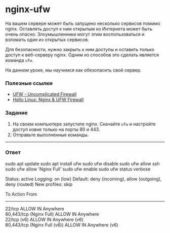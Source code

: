 # nginx-ufw

На вашем сервере может быть запущено несколько сервисов помимо nginx. Оставлять доступ к ним открытым из Интернета может быть очень опасно.
Злоумышленники могут этим воспользоваться и взломать один из открытых сервисов.

Для безопасности, нужно закрыть к ним доступы и оставить только доступ к веб-серверу nginx. Одним из способов это сделать является команда `ufw`.

На данном уроке, мы научимся как обезопасить свой сервер.

### Полезные ссылки

- [UFW - Uncomplicated Firewall](https://help.ubuntu.com/community/UFW)
- [Hello Linux: Nginx & UFW Firewall](https://www.codingforentrepreneurs.com/blog/hello-linux-nginx-and-ufw-firewall)

### Задание

1. На своем компьютере запустите nginx. Скачайте `ufw` и настройте доступ извне только на порты 80 и 443.
2. Отправьте выполненные команды.

---

### Ответ
sudo apt update 
sudo apt install ufw
sudo ufw disable 
sudo ufw allow ssh
sudo ufw allow 'Nginx Full'
sudo ufw enable
sudo ufw status verbose

Status: active
Logging: on (low)
Default: deny (incoming), allow (outgoing), deny (routed)
New profiles: skip

To                         Action      From
--                         ------      ----
22/tcp                     ALLOW IN    Anywhere                  
80,443/tcp (Nginx Full)    ALLOW IN    Anywhere                  
22/tcp (v6)                ALLOW IN    Anywhere (v6)             
80,443/tcp (Nginx Full (v6)) ALLOW IN    Anywhere (v6)    

